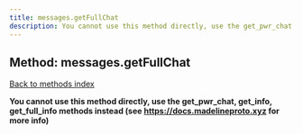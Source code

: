 ```yaml
---
title: messages.getFullChat
description: You cannot use this method directly, use the get_pwr_chat, get_info, get_full_info methods instead (see https://docs.madelineproto.xyz for more info)
---
```

## Method: messages.getFullChat  
[Back to methods index](index.md)


**You cannot use this method directly, use the get_pwr_chat, get_info, get_full_info methods instead (see https://docs.madelineproto.xyz for more info)**




